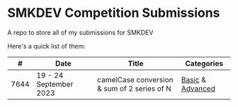 # SMKDEV Competition Submissions

A repo to store all of my submissions for SMKDEV

Here's a quick list of them:

| #    | Date                   | Title                                       | Categories                                                    |
| ---- | ---------------------- | ------------------------------------------- | ------------------------------------------------------------- |
| 7644 | 19 - 24 September 2023 | camelCase conversion & sum of 2 series of N | [Basic](weekly-7644/basic) & [Advanced](weekly-7644/advanced) |
